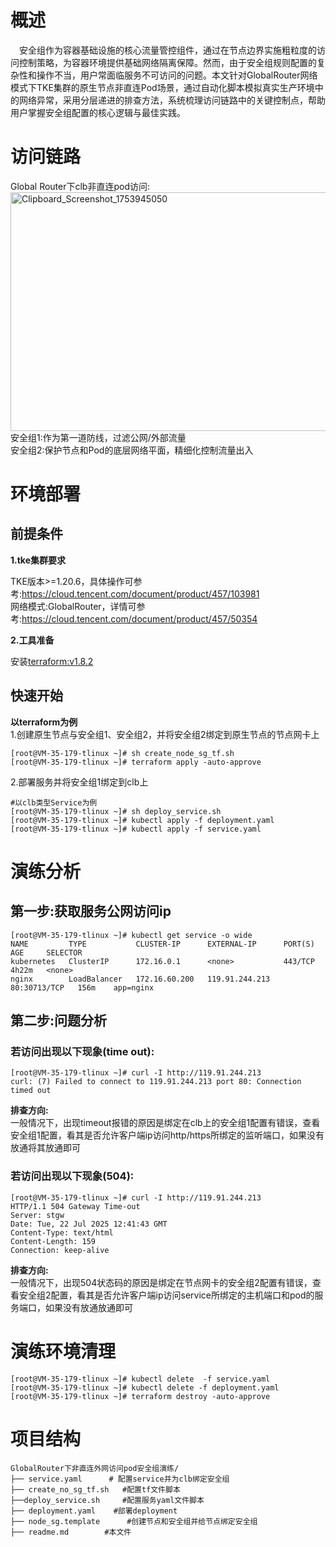 
# 概述
&emsp;安全组作为容器基础设施的核心流量管控组件，通过在节点边界实施粗粒度的访问控制策略，为容器环境提供基础网络隔离保障。然而，由于安全组规则配置的复杂性和操作不当，用户常面临服务不可访问的问题。本文针对GlobalRouter网络模式下TKE集群的原生节点非直连Pod场景，通过自动化脚本模拟真实生产环境中的网络异常，采用分层递进的排查方法，系统梳理访问链路中的关键控制点，帮助用户掌握安全组配置的核心逻辑与最佳实践。
# 访问链路
Global Router下clb非直连pod访问:<br>
[<img width="767" height="382" alt="Clipboard_Screenshot_1753945050" src="https://github.com/user-attachments/assets/8ebea6b2-e233-4462-a9ac-5f8280467200" />
](./image/flowchart.md)
<br>安全组1:作为第一道防线，过滤公网/外部流量
<br>安全组2:保护节点和Pod的底层网络平面，精细化控制流量出入
# 环境部署
## 前提条件
**1.tke集群要求**

TKE版本>=1.20.6，具体操作可参考:https://cloud.tencent.com/document/product/457/103981<br>
网络模式:GlobalRouter，详情可参考:https://cloud.tencent.com/document/product/457/50354

**2.工具准备**

安装[terraform:v1.8.2](https://developer.hashicorp.com/terraform)
## 快速开始


**以terraform为例**<br>
1.创建原生节点与安全组1、安全组2，并将安全组2绑定到原生节点的节点网卡上
```
[root@VM-35-179-tlinux ~]# sh create_node_sg_tf.sh
[root@VM-35-179-tlinux ~]# terraform apply -auto-approve
```
2.部署服务并将安全组1绑定到clb上

```
#以clb类型Service为例
[root@VM-35-179-tlinux ~]# sh deploy_service.sh
[root@VM-35-179-tlinux ~]# kubectl apply -f deployment.yaml
[root@VM-35-179-tlinux ~]# kubectl apply -f service.yaml
```


# 演练分析
## 第一步:获取服务公网访问ip
```
[root@VM-35-179-tlinux ~]# kubectl get service -o wide
NAME         TYPE           CLUSTER-IP      EXTERNAL-IP      PORT(S)        AGE     SELECTOR
kubernetes   ClusterIP      172.16.0.1      <none>           443/TCP        4h22m   <none>
nginx        LoadBalancer   172.16.60.200   119.91.244.213   80:30713/TCP   156m    app=nginx
```
## 第二步:问题分析
### 若访问出现以下现象(time out):
```
[root@VM-35-179-tlinux ~]# curl -I http://119.91.244.213
curl: (7) Failed to connect to 119.91.244.213 port 80: Connection timed out
```
**排查方向:**<br>
一般情况下，出现timeout报错的原因是绑定在clb上的安全组1配置有错误，查看安全组1配置，看其是否允许客户端ip访问http/https所绑定的监听端口，如果没有放通将其放通即可

### 若访问出现以下现象(504):
```
[root@VM-35-179-tlinux ~]# curl -I http://119.91.244.213
HTTP/1.1 504 Gateway Time-out
Server: stgw
Date: Tue, 22 Jul 2025 12:41:43 GMT
Content-Type: text/html
Content-Length: 159
Connection: keep-alive
```
**排查方向:**<br>
一般情况下，出现504状态码的原因是绑定在节点网卡的安全组2配置有错误，查看安全组2配置，看其是否允许客户端ip访问service所绑定的主机端口和pod的服务端口，如果没有放通放通即可



# 演练环境清理
```
[root@VM-35-179-tlinux ~]# kubectl delete  -f service.yaml
[root@VM-35-179-tlinux ~]# kubectl delete -f deployment.yaml
[root@VM-35-179-tlinux ~]# terraform destroy -auto-approve
```
# 项目结构

```
GlobalRouter下非直连外网访问pod安全组演练/   
├── service.yaml      # 配置service并为clb绑定安全组
├── create_no_sg_tf.sh   #配置tf文件脚本
├──deploy_service.sh     #配置服务yaml文件脚本
├── deployment.yaml    #部署deployment
├── node_sg.template      #创建节点和安全组并给节点绑定安全组
├── readme.md        #本文件
```

